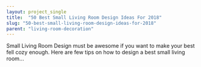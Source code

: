 ```yaml
---
layout: project_single
title:  "50 Best Small Living Room Design Ideas For 2018"
slug: "50-best-small-living-room-design-ideas-for-2018"
parent: "living-room-decoration"
---
```

Small Living Room Design must be awesome if you want to make your best fell cozy enough. Here are few tips on how to design a best small living room...